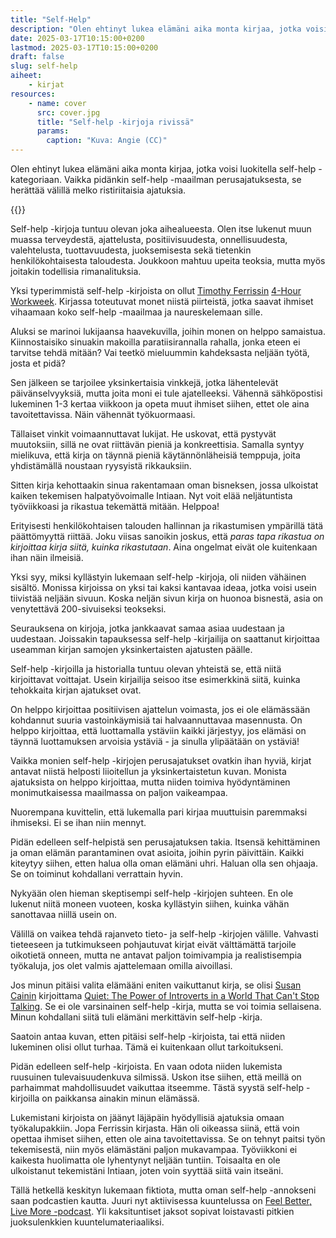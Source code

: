 ```yaml
---
title: "Self-Help"
description: "Olen ehtinyt lukea elämäni aika monta kirjaa, jotka voisi luokitella self-help -kategoriaan. Vaikka pidänkin self-help -maailman perusajatuksesta, se herättää välillä melko ristiriitaisia ajatuksia."
date: 2025-03-17T10:15:00+0200
lastmod: 2025-03-17T10:15:00+0200
draft: false
slug: self-help
aiheet:
    - kirjat
resources:
    - name: cover
      src: cover.jpg
      title: "Self-help -kirjoja rivissä"
      params:
        caption: "Kuva: Angie (CC)"
---
```

Olen ehtinyt lukea elämäni aika monta kirjaa, jotka voisi luokitella self-help -kategoriaan. Vaikka pidänkin self-help -maailman perusajatuksesta, se herättää välillä melko ristiriitaisia ajatuksia.

<!--more-->

{{<cover>}}

Self-help -kirjoja tuntuu olevan joka aihealueesta. Olen itse lukenut muun muassa terveydestä, ajattelusta, positiivisuudesta, onnellisuudesta, valehtelusta, tuottavuudesta, juoksemisesta sekä tietenkin henkilökohtaisesta taloudesta. Joukkoon mahtuu upeita teoksia, mutta myös joitakin todellisia rimanalituksia.

Yksi typerimmistä self-help -kirjoista on ollut [Timothy Ferrissin](https://tim.blog/) [4-Hour Workweek](https://tim.blog/tim-ferriss-books/). Kirjassa toteutuvat monet niistä piirteistä, jotka saavat ihmiset vihaamaan koko self-help -maailmaa ja naureskelemaan sille.

Aluksi se marinoi lukijaansa haavekuvilla, joihin monen on helppo samaistua. Kiinnostaisiko sinuakin makoilla paratiisirannalla rahalla, jonka eteen ei tarvitse tehdä mitään? Vai teetkö mieluummin kahdeksasta neljään työtä, josta et pidä?

Sen jälkeen se tarjoilee yksinkertaisia vinkkejä, jotka lähentelevät päivänselvyyksiä, mutta joita moni ei tule ajatelleeksi. Vähennä sähköpostisi lukeminen 1-3 kertaa viikkoon ja opeta muut ihmiset siihen, ettet ole aina tavoitettavissa. Näin vähennät työkuormaasi.

Tällaiset vinkit voimaannuttavat lukijat. He uskovat, että pystyvät muutoksiin, sillä ne ovat riittävän pieniä ja konkreettisia. Samalla syntyy mielikuva, että kirja on täynnä pieniä käytännönläheisiä temppuja, joita yhdistämällä noustaan ryysyistä rikkauksiin.

Sitten kirja kehottaakin sinua rakentamaan oman bisneksen, jossa ulkoistat kaiken tekemisen halpatyövoimalle Intiaan. Nyt voit elää neljätuntista työviikkoasi ja rikastua tekemättä mitään. Helppoa!

Erityisesti henkilökohtaisen talouden hallinnan ja rikastumisen ympärillä tätä päättömyyttä riittää. Joku viisas sanoikin joskus, että *paras tapa rikastua on kirjoittaa kirja siitä, kuinka rikastutaan*. Aina ongelmat eivät ole kuitenkaan ihan näin ilmeisiä.

Yksi syy, miksi kyllästyin lukemaan self-help -kirjoja, oli niiden vähäinen sisältö. Monissa kirjoissa on yksi tai kaksi kantavaa ideaa, jotka voisi usein tiivistää neljään sivuun. Koska neljän sivun kirja on huonoa bisnestä, asia on venytettävä 200-sivuiseksi teokseksi.

Seurauksena on kirjoja, jotka jankkaavat samaa asiaa uudestaan ja uudestaan. Joissakin tapauksessa self-help -kirjailija on saattanut kirjoittaa useamman kirjan samojen yksinkertaisten ajatusten päälle.

Self-help -kirjoilla ja historialla tuntuu olevan yhteistä se, että niitä kirjoittavat voittajat. Usein kirjailija seisoo itse esimerkkinä siitä, kuinka tehokkaita kirjan ajatukset ovat.

On helppo kirjoittaa positiivisen ajattelun voimasta, jos ei ole elämässään kohdannut suuria vastoinkäymisiä tai halvaannuttavaa masennusta. On helppo kirjoittaa, että luottamalla ystäviin kaikki järjestyy, jos elämäsi on täynnä luottamuksen arvoisia ystäviä - ja sinulla ylipäätään on ystäviä!

Vaikka monien self-help -kirjojen perusajatukset ovatkin ihan hyviä, kirjat antavat niistä helposti liioitellun ja yksinkertaistetun kuvan. Monista ajatuksista on helppo kirjoittaa, mutta niiden toimiva hyödyntäminen monimutkaisessa maailmassa on paljon vaikeampaa.

Nuorempana kuvittelin, että lukemalla pari kirjaa muuttuisin paremmaksi ihmiseksi. Ei se ihan niin mennyt. 

Pidän edelleen self-helpistä sen perusajatuksen takia. Itsensä kehittäminen ja oman elämän parantaminen ovat asioita, joihin pyrin päivittäin. Kaikki kiteytyy siihen, etten halua olla oman elämäni uhri. Haluan olla sen ohjaaja. Se on toiminut kohdallani verrattain hyvin.

Nykyään olen hieman skeptisempi self-help -kirjojen suhteen. En ole lukenut niitä moneen vuoteen, koska kyllästyin siihen, kuinka vähän sanottavaa niillä usein on.

Välillä on vaikea tehdä rajanveto tieto- ja self-help -kirjojen välille. Vahvasti tieteeseen ja tutkimukseen pohjautuvat kirjat eivät välttämättä tarjoile oikotietä onneen, mutta ne antavat paljon toimivampia ja realistisempia työkaluja, jos olet valmis ajattelemaan omilla aivoillasi.

Jos minun pitäisi valita elämääni eniten vaikuttanut kirja, se olisi [Susan Cainin](https://susancain.net/) kirjoittama [Quiet: The Power of Introverts in a World That Can't Stop Talking](https://susancain.net/book/quiet/). Se ei ole varsinainen self-help -kirja, mutta se voi toimia sellaisena. Minun kohdallani siitä tuli elämäni merkittävin self-help -kirja.

Saatoin antaa kuvan, etten pitäisi self-help -kirjoista, tai että niiden lukeminen olisi ollut turhaa. Tämä ei kuitenkaan ollut tarkoitukseni.

Pidän edelleen self-help -kirjoista. En vaan odota niiden lukemista ruusuinen tulevaisuudenkuva silmissä. Uskon itse siihen, että meillä on parhaimmat mahdollisuudet vaikuttaa itseemme. Tästä syystä self-help -kirjoilla on paikkansa ainakin minun elämässä.

Lukemistani kirjoista on jäänyt läjäpäin hyödyllisiä ajatuksia omaan työkalupakkiin. Jopa Ferrissin kirjasta. Hän oli oikeassa siinä, että voin opettaa ihmiset siihen, etten ole aina tavoitettavissa. Se on tehnyt paitsi työn tekemisestä, niin myös elämästäni paljon mukavampaa. Työviikkoni ei kaikesta huolimatta ole lyhentynyt neljään tuntiin. Toisaalta en ole ulkoistanut tekemistäni Intiaan, joten voin syyttää siitä vain itseäni.

Tällä hetkellä keskityn lukemaan fiktiota, mutta oman self-help -annokseni saan podcastien kautta. Juuri nyt aktiivisessa kuuntelussa on [Feel Better, Live More -podcast](https://drchatterjee.com/podcast-episodes/). Yli kaksituntiset jaksot sopivat loistavasti pitkien juoksulenkkien kuuntelumateriaaliksi.